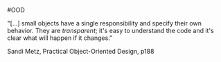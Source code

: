 #OOD 

"[...] small objects have a single responsibility and specify their own behavior.
They are _transparent_; it's easy to understand the code and it's clear what will happen if it changes."

Sandi Metz, Practical Object-Oriented Design, p188